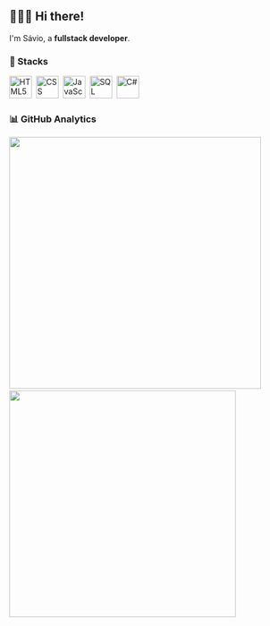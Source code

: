 ## 👨🏻‍💻 Hi there! 

I'm Sávio, a **fullstack developer**.

### :hammer: Stacks

<img width="40em" src="https://pics.freeicons.io/uploads/icons/png/8804286661557996995-512.png" alt="HTML5">&nbsp;
<img width="40em" src="https://pics.freeicons.io/uploads/icons/png/632690741557997006-512.png" alt="CSS">&nbsp;
<img width="40em" src="https://pics.freeicons.io/uploads/icons/png/21088442871540553614-512.png" alt="JavaScript">&nbsp;
<img width="40em" src="https://cdn-icons-png.flaticon.com/512/5968/5968364.png" alt="SQL Server">&nbsp;
<img width="40em" src="https://cdn-icons-png.flaticon.com/512/6132/6132221.png" alt="C#">&nbsp;

### :bar_chart: GitHub Analytics

<img width="450em" src="https://github-readme-stats.vercel.app/api?username=saviotomazb&show_icons=true&theme=dracula"/>&nbsp;
<img width="405em" src="https://github-readme-stats.vercel.app/api/top-langs/?username=saviotomazb&hide_progress=true&theme=dracula"/>
